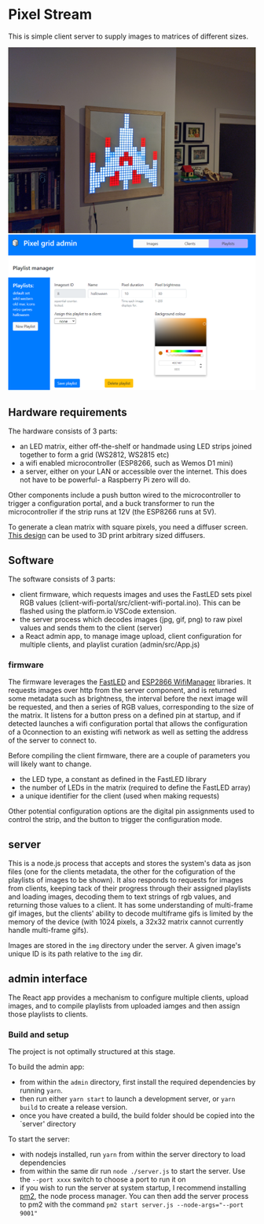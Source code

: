 # Pixel Stream
This is simple client server to supply images to matrices of different sizes.

![screen](/images/screen-large.jpg)
![screenshot](/images/screenshot.png)

## Hardware requirements
The hardware consists of 3 parts:

 - an LED matrix, either off-the-shelf or handmade using LED strips joined together to form a grid (WS2812, WS2815 etc)
 - a wifi enabled microcontroller (ESP8266, such as Wemos D1 mini)
 - a server, either on your LAN or accessible over the internet. This does not have to be powerful- a Raspberry Pi zero will do.

Other components include a push button wired to the microcontroller to trigger a configuration portal, and a buck transformer to run the microcontroller if the strip runs at 12V (the ESP8266 runs at 5V).

To generate a clean matrix with square pixels, you need a diffuser screen. [This design](https://www.thingiverse.com/thing:4973163) can be used to 3D print arbitrary sized diffusers. 

## Software
The software consists of 3 parts:

 - client firmware, which requests images and uses the FastLED sets pixel RGB values (client-wifi-portal/src/client-wifi-portal.ino). This can be flashed using the platform.io VSCode extension.
 - the server process which decodes images (jpg, gif, png) to raw pixel values and sends them to the client (server)
 - a React admin app, to manage image upload, client configuration for multiple clients, and playlist curation (admin/src/App.js)


 ### firmware
 The firmware leverages the [FastLED](https://github.com/FastLED/FastLED) and [ESP2866 WifiManager](https://github.com/tzapu/WiFiManager) libraries. It requests images over http from the server component, and is returned some metadata such as brightness, the interval before the next image will be requested, and then a series of RGB values, corresponding to the size of the matrix. It listens for a button press on a defined pin at startup, and if detected launches a wifi configuration portal that allows the configuration of a 0connection to an existing wifi network as well as setting the address of the server to connect to. 


 Before compiling the client firmware, there are a couple of parameters you will likely want to change.
 
 - the LED type, a constant as defined in the FastLED library
 - the number of LEDs in the matrix (required to define the FastLED array)
 - a unique identifier for the client (used when making requests)

 Other potential configuration options are the digital pin assignments used to control the strip, and the button to trigger the configuration mode.

 ## server
 This is a node.js process that accepts and stores the system's data as json files (one for the clients metadata, the other for the cofiguration of the playlists of images to be shown). It also responds to requests for images from clients, keeping tack of their progress through their assigned playlists and loading images, decoding them to text strings of rgb values, and returning those values to a client. It has some understanding of multi-frame gif images, but the clients' ability to decode multiframe gifs is limited by the memory of the device (with 1024 pixels, a 32x32 matrix cannot currently handle multi-frame gifs).

 Images are stored in the `img` directory under the server. A given image's unique ID is its path relative to the `img` dir.

 ## admin interface
 The React app provides a mechanism to configure multiple clients, upload images, and to compile playlists from uploaded iamges and then assign those playlists to clients.

 ### Build and setup
 The project is not optimally structured at this stage. 
 
 To build the admin app: 
 
 - from within the `admin` directory, first install the required dependencies by running `yarn`.
 - then run either `yarn start` to launch a development server, or `yarn build` to create a release version. 
 - once you have created a build, the build folder should be copied into the `server' directory

To start the server:
 - with nodejs installed, run `yarn` from within the server directory to load dependencies
 - from within the same dir run `node ./server.js` to start the server. Use the `--port xxxx` switch to choose a port to run it on
 - if you wish to run the server at system startup, I recommend installing [pm2](https://github.com/Unitech/pm2), the node process manager. You can then add the server process to pm2 with the command `pm2 start server.js --node-args="--port 9001"`   